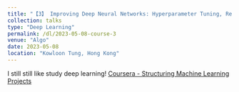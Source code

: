 ```yaml
---
title: "【3】 Improving Deep Neural Networks: Hyperparameter Tuning, Regularization and Optimization"
collection: talks
type: "Deep Learning"
permalink: /dl/2023-05-08-course-3
venue: "Algo"
date: 2023-05-08
location: "Kowloon Tung, Hong Kong"
---
```

I still still like study deep learning!
[Coursera - Structuring Machine Learning Projects](https://www.coursera.org/learn/machine-learning-projects?specialization=deep-learning)


